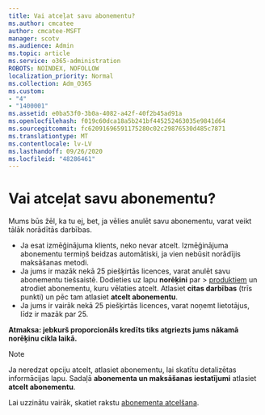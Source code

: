 ```yaml
---
title: Vai atceļat savu abonementu?
ms.author: cmcatee
author: cmcatee-MSFT
manager: scotv
ms.audience: Admin
ms.topic: article
ms.service: o365-administration
ROBOTS: NOINDEX, NOFOLLOW
localization_priority: Normal
ms.collection: Adm_O365
ms.custom:
- "4"
- "1400001"
ms.assetid: e0ba53f0-3b0a-4082-a42f-40f2b45ad91a
ms.openlocfilehash: f019c60dca18a5b241bf445252463035e9841d64
ms.sourcegitcommit: fc62091696591175280c02c29876530d485c7871
ms.translationtype: MT
ms.contentlocale: lv-LV
ms.lasthandoff: 09/26/2020
ms.locfileid: "48286461"
---
```

# <a name="canceling-your-subscription"></a>Vai atceļat savu abonementu?

Mums būs žēl, ka tu ej, bet, ja vēlies anulēt savu abonementu, varat veikt tālāk norādītās darbības.
  
- Ja esat izmēģinājuma klients, neko nevar atcelt. Izmēģinājuma abonementu termiņš beidzas automātiski, ja vien nebūsit norādījis maksāšanas metodi.
- Ja jums ir mazāk nekā 25 piešķirtās licences, varat anulēt savu abonementu tiešsaistē. Dodieties uz lapu **norēķini** par \> [produktiem](https://go.microsoft.com/fwlink/p/?linkid=842054) un atrodiet abonementu, kuru vēlaties atcelt. Atlasiet **citas darbības** (trīs punkti) un pēc tam atlasiet **atcelt abonementu**.
- Ja jums ir vairāk nekā 25 piešķirtās licences, varat noņemt lietotājus, līdz ir mazāk par 25.
  
**Atmaksa: jebkurš proporcionāls kredīts tiks atgriezts jums nākamā norēķinu cikla laikā.**

> [!NOTE]
> Ja neredzat opciju atcelt, atlasiet abonementu, lai skatītu detalizētas informācijas lapu. Sadaļā **abonementa un maksāšanas iestatījumi** atlasiet **atcelt abonementu**.

Lai uzzinātu vairāk, skatiet rakstu [abonementa atcelšana](https://docs.microsoft.com/microsoft-365/commerce/subscriptions/cancel-your-subscription).